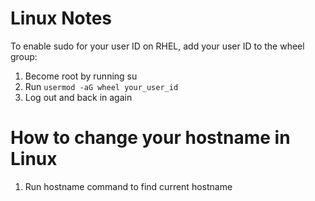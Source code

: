 # Linux Notes

To enable sudo for your user ID on RHEL, add your user ID to the wheel group:
1. Become root by running su
2. Run ``` usermod -aG wheel your_user_id ```
3. Log out and back in again


# How to change your hostname in Linux
1. Run hostname command to find current hostname


